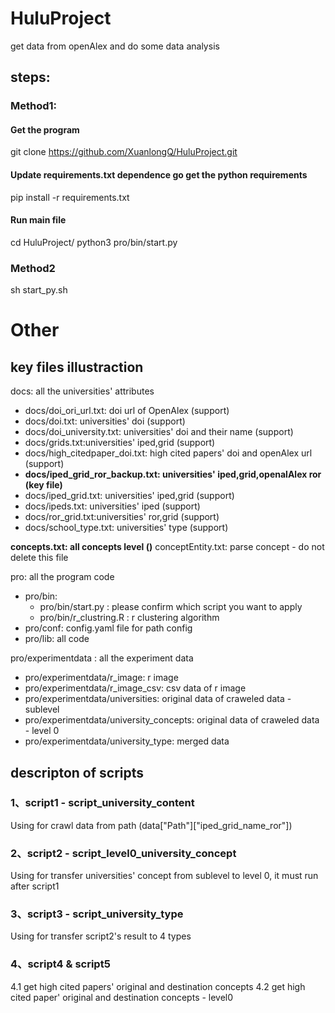 # HuluProject
get data from openAlex and do some data analysis

## steps:
### Method1:
#### Get the program
git clone https://github.com/XuanlongQ/HuluProject.git

#### Update requirements.txt dependence go get the python requirements
pip install -r requirements.txt

#### Run main file
cd HuluProject/
python3 pro/bin/start.py

### Method2 
sh start_py.sh

# Other
## key files illustraction
docs: all the universities' attributes
- docs/doi_ori_url.txt: doi url of OpenAlex (support)
- docs/doi.txt: universities' doi (support)
- docs/doi_university.txt: universities' doi and their name (support)
- docs/grids.txt:universities' iped,grid (support)
- docs/high_citedpaper_doi.txt: high cited papers' doi and openAlex url (support)
- **docs/iped_grid_ror_backup.txt: universities' iped,grid,openalAlex ror (key file)**
- docs/iped_grid.txt: universities' iped,grid (support)
- docs/ipeds.txt: universities' iped (support)
- docs/ror_grid.txt:universities' ror,grid (support)
- docs/school_type.txt: universities' type (support)


**concepts.txt: all concepts level ()**
conceptEntity.txt: parse concept - do not delete this file

pro: all the program code
- pro/bin: 
    - pro/bin/start.py : please confirm which script you want to apply
    - pro/bin/r_clustring.R : r clustering algorithm
- pro/conf: config.yaml file for path config
- pro/lib: all code 


pro/experimentdata : all the experiment data
- pro/experimentdata/r_image: r image
- pro/experimentdata/r_image_csv: csv data of r image
- pro/experimentdata/universities: original data of craweled data - sublevel
- pro/experimentdata/university_concepts: original data of craweled data - level 0
- pro/experimentdata/university_type: merged data

## descripton of scripts
### 1、script1 - script_university_content
Using for crawl data from path (data["Path"]["iped_grid_name_ror"])

### 2、script2 - script_level0_university_concept
Using for transfer universities' concept from sublevel to level 0, it must run after script1

### 3、script3 - script_university_type
Using for transfer script2's result to 4 types

### 4、script4 & script5 
4.1 get high cited papers' original and destination concepts
4.2 get high cited paper' original and destination concepts - level0